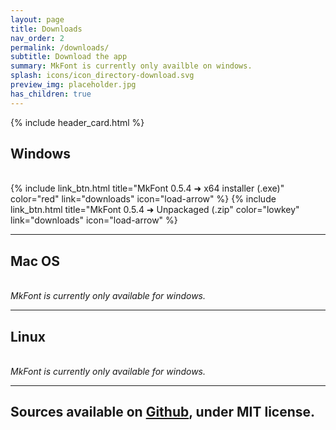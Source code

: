 ```yaml
---
layout: page
title: Downloads
nav_order: 2
permalink: /downloads/
subtitle: Download the app
summary: MkFont is currently only availble on windows.
splash: icons/icon_directory-download.svg
preview_img: placeholder.jpg
has_children: true
---
```


{% include header_card.html %}
  
## Windows  
   
{% include link_btn.html title="MkFont 0.5.4 ➜ x64 installer (.exe)" color="red" link="downloads" icon="load-arrow" %}
{% include link_btn.html title="MkFont 0.5.4 ➜ Unpackaged (.zip" color="lowkey" link="downloads" icon="load-arrow" %}

---

## Mac OS  
   
*MkFont is currently only available for windows.*

---

## Linux  
   
*MkFont is currently only available for windows.*

---

## Sources available on [Github](https://github.com/Nebukam/mkfont), under MIT license.